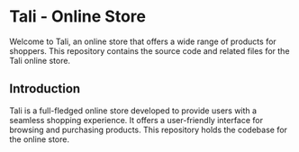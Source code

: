 # Tali - Online Store

Welcome to Tali, an online store that offers a wide range of products for shoppers. This repository contains the source code and related files for the Tali online store.

## Introduction

Tali is a full-fledged online store developed to provide users with a seamless shopping experience. It offers a user-friendly interface for browsing and purchasing products. This repository holds the codebase for the online store.


